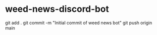 # weed-news-discord-bot
git add .
git commit -m "Initial commit of weed news bot"
git push origin main

